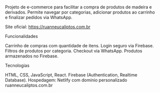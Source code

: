 Projeto de e-commerce para facilitar a compra de produtos de madeira e derivados.
Permite navegar por categorias, adicionar produtos ao carrinho e finalizar pedidos via WhatsApp.

Site oficial: https://ruanneucaliptos.com.br

Funcionalidades

Carrinho de compras com quantidade de itens.
Login seguro via Firebase.
Filtros de produtos por categoria.
Checkout via WhatsApp.
Produtos armazenados no Firebase.

Tecnologias

HTML, CSS, JavaScript, React.
Firebase (Authentication, Realtime Database).
Hospedagem: Netlify com domínio personalizado ruanneucaliptos.com.br
